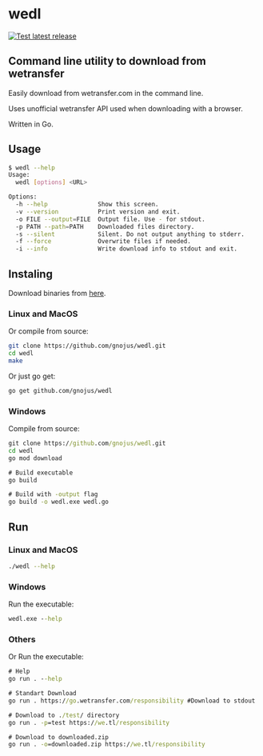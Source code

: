 # wedl

[![Test latest release](https://github.com/gnojus/wedl/actions/workflows/test.yml/badge.svg)](https://github.com/gnojus/wedl/actions/workflows/test.yml)

## Command line utility to download from wetransfer

Easily download from wetransfer.com in the command line.

Uses unofficial wetransfer API used when downloading with a browser.

Written in Go.

## Usage

```bash
$ wedl --help
Usage:
  wedl [options] <URL>

Options:
  -h --help              Show this screen.
  -v --version           Print version and exit.
  -o FILE --output=FILE  Output file. Use - for stdout.
  -p PATH --path=PATH    Downloaded files directory.
  -s --silent            Silent. Do not output anything to stderr.
  -f --force             Overwrite files if needed.
  -i --info              Write download info to stdout and exit.
```

## Instaling

Download binaries from [here](https://github.com/gnojus/wedl/releases).

### Linux and MacOS

Or compile from source:

```bash
git clone https://github.com/gnojus/wedl.git
cd wedl 
make
```

Or just go get:

```bash
go get github.com/gnojus/wedl
```

### Windows

Compile from source:

```cmd
git clone https://github.com/gnojus/wedl.git
cd wedl
go mod download

# Build executable
go build

# Build with -output flag
go build -o wedl.exe wedl.go
```

## Run

### Linux and MacOS

```bash
./wedl --help
```

### Windows

Run the executable:

```cmd
wedl.exe --help
```

### Others

Or Run the executable:

```cmd
# Help
go run . --help

# Standart Download
go run . https://go.wetransfer.com/responsibility #Download to stdout

# Download to ./test/ directory
go run . -p=test https://we.tl/responsibility

# Download to downloaded.zip
go run . -o=downloaded.zip https://we.tl/responsibility

```
